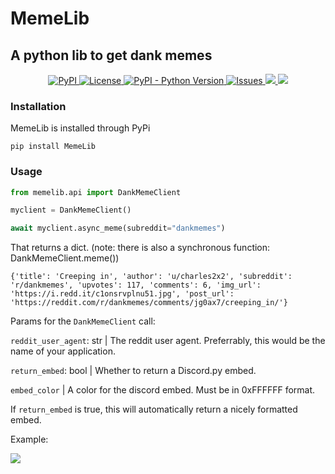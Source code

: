 # MemeLib
## A python lib to get dank memes
<p align="center">
<a href="https://pypi.org/project/memelib/">
  <img alt="PyPI" src="https://img.shields.io/pypi/v/memelib?color=g&style=flat-square">
</a>
<a href="https://github.com/CraziiAce/memelib/blob/master/LICENSE">
  <img alt="License" src="https://img.shields.io/github/license/craziiace/memelib?color=g&style=flat-square">
</a>
<a href="https://www.python.org/downloads/">
  <img alt="PyPI - Python Version" src="https://img.shields.io/pypi/pyversions/memelib?color=g&style=flat-square">
</a>
<a href="https://github.com/CraziiAce/memelib/issues">
  <img alt="Issues" src="https://img.shields.io/github/issues/craziiace/memelib?color=g&style=flat-square">
</a>
<a href="http://makeapullrequest.com">
  <img src="https://img.shields.io/badge/PRs-welcome-brightgreen.svg?color=g&style=flat-square">
</a>
<a href="https://github.com/craziiace/memelib">
  <img src="https://img.shields.io/tokei/lines/github/craziiace/memelib?style=flat-square&color=g">
</a>

### Installation

MemeLib is installed through PyPi

```
pip install MemeLib
```

### Usage

```py
from memelib.api import DankMemeClient

myclient = DankMemeClient()

await myclient.async_meme(subreddit="dankmemes")
```
That returns a dict.
(note: there is also a synchronous function: DankMemeClient.meme())
```
{'title': 'Creeping in', 'author': 'u/charles2x2', 'subreddit': 'r/dankmemes', 'upvotes': 117, 'comments': 6, 'img_url': 'https://i.redd.it/c1onsrvplnu51.jpg', 'post_url': 'https://reddit.com/r/dankmemes/comments/jg0ax7/creeping_in/'}
```
Params for the `DankMemeClient` call:

`reddit_user_agent`: str | The reddit user agent. Preferrably, this would be the name of your application.

`return_embed`: bool | Whether to return a Discord.py embed.

`embed_color` | A color for the discord embed. Must be in 0xFFFFFF format.

If `return_embed` is true, this will automatically return a nicely formatted embed.

Example:

<img src="https://craziiace.reeee.ee/GfxTbo.png">
